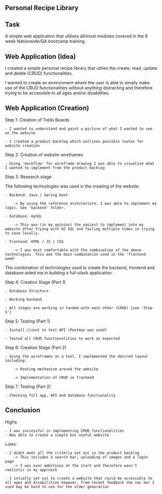 Personal Recipe Library
-----------------------

Task 
-----------
A simple web application that utilises all/most modules covered in the 8 week Nationwide/QA bootcamp training.

Web Application (Idea)
-----------
I created a simple personal recipe library that utilies the create, read, update and delete (CRUD) functionalities.

I wanted to create an environment where the user is able to simply make use of the CRUD functionalities without anything distracting and therefore trying to be accessible to all ages and/or disabilities.

Web Application (Creation)
-----------
Step 1: Creation of Trello Boards

    - I wanted to understand and paint a picture of what I wanted to see on the website

    - I created a product backlog which outlines possible routes for website creation

Step 2: Creation of website wireframes

    - Using 'mockflow' for wireframe drawing I was able to visualise what I wanted to implement from the product backlog


Step 3: Research stage

The following technologies was used in the creating of the website:

    - Backend: Java / Spring boot

        -> By using the reference architecture, I was able to implement my logic. See 'backend' folder.

    - Datebase: mySQL

        -> This was (in my opinion) the easiest to implement into my website after trying with H2 SQL and failing multiple times in trying to save locally.

    - Frontend: HTML / JS / CSS

        -> I was most comfortable with the combination of the above technologies. This was the main combination used in the 'frontend week'


The combination of technologies used to create the backend, frontend and database aided me in building a full-stack application.


Step 4: Creation Stage (Part 1)

    - Database Structure

    - Working backend

    - All stages are working in tandem with each other (CRUD) [see 'Step 5']

Step 5: Testing (Part 1)

    - Install client to test API (Postman was used)

    - Tested all CRUD functionalities to work as expected


Step 6: Creation Stage (Part 2)

    - Using the wireframes as a tool, I implemented the desired layout including:

        -> Routing mechanism around the website

        -> Implementation of CRUD in frontend


Step 7: Testing (Part 2)

    - Checking full app, API and database functionality


Conclusion
-----------

Highs:

    - I was successful in implementing CRUD functionalities
    - Was able to create a simple but useful website

Lows:

    - I didnt meet all the criteria set out in the product backlog
        -> This includes a search bar, uploading of images and a login page
        -> I was over ambitious at the start and therefore wasn't realistic in my approach

    - I intially set out to create a website that could be accessible to all ages and disabilities however, from recent feedback the nav bar I used may be hard to use for the older generation

